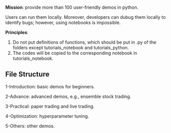 **Mission**: provide more than 100 user-friendly demos in python. 

Users can run them locally. Moreover, developers can dubug them locally to identify bugs; however, using notebooks is impossible.


**Principles**: 

1) Do not put definitions of functions, which should be put in .py of the folders except tutorials_notebook and tutorials_python.
2) The codes will be copied to the corresponding notebook in tutorials_notebook.


## File Structure


1-Introduction: basic demos for beginners.

2-Advance: advanced demos, e.g., ensemble stock trading.

3-Practical: paper trading and live trading.

4-Optimization: hyperparameter tuning.

5-Others: other demos.



